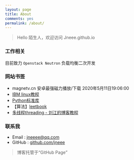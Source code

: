 ```yaml
---
layout: page
title: About
comments: yes
permalink: /about/
---
```


> Hello 陌生人，欢迎访问 Jneee.github.io

### 工作相关
目前致力 `Openstack Neutron` 负载均衡二次开发

### 网站书签
* magnetv.cn 安卓最强磁力播放/下载 2020年5月11日19:06:00
* [IBM linux教程](https://developer.ibm.com/zh/technologies/linux/tutorials) 
* [Python标准库](https://docs.python.org/zh-cn/3.6/library/index.html)
* 【算法】[leetbook](https://leetcode-cn.com/leetbook/)
* [多线程threading - 刘江的博客教程](https://www.liujiangblog.com/course/python/79)

### 联系我

- Email : jneeee@qq.com
- GitHub : [github.com/jneee](https://github.com/jneee)


> 博客托管于<q>GitHub Page</q>